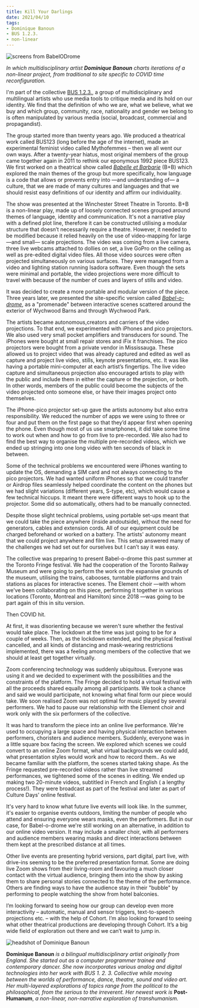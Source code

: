 ```yaml
---
title: Kill Your Darlings 
date: 2021/04/10
tags:
- Dominique Banoun
- BUS 1.2.3.
- non-linear
---
```


![screens from BabelODrome](dominique1.jpg)
 
*In which multidisciplinary artist **Dominique Banoun** charts iterations of a non-linear project, from traditional to site specific to COVID time reconfiguration.*
 
 
I'm part of the collective [BUS 1.2.3.](https://www.collectifbus123.com/collectif_bus123/archives__BUS_123_%2891-92%29.html), a group of multidisciplinary and multilingual artists who use media tools to critique media and its hold on our identity. We find that the definition of who we are, what we believe, what we buy and which group, community, race, nationality and gender we belong to is often manipulated by various media (social, broadcast, commercial and propagandist). 


The group started more than twenty years ago. We produced a theatrical work called BUS123 (long before the age of the internet), made an experimental feminist video called Mythofemmes – then we all went our own ways. After a twenty-year hiatus, most original members of the group came together again in 2011 to rethink our eponymous 1992 piece BUS123. We first worked on a theatrical show called [*Babelle et Barbarie*](https://youtu.be/mL72T6WQ7hk) (B+B) which explored the main themes of the group but more specifically, how language is a code that allows or prevents entry into —and understanding of— a culture, that we are made of many cultures and languages and that we should resist easy definitions of our identity and affirm our individuality. 


The show was presented at the Winchester Street Theatre in Toronto. B+B is a non-linear play, made up of loosely connected scenes grouped around themes of language, identity and communication. It's not a narrative play with a defined plot line, therefore it can be constructed utilising a modular structure that doesn’t necessarily require a theatre. However, it needed to be modified because it relied heavily on the use of video-mapping for large —and small— scale projections. The video was coming from a live camera, three live webcams attached to dollies on set, a live GoPro on the ceiling as well as pre-edited digital video files. All those video sources were often projected simultaneously on various surfaces. They were managed from a video and lighting station running Isadora software. Even though the sets were minimal and portable, the video projections were more difficult to travel with because of the number of cues and layers of stills and video. 


It was decided to create a more portable and modular version of the piece. Three years later, we presented the site-specific version called [*Babel-o-drome*](https://youtu.be/lvRAauOKk2Q), as a "promenade" between interactive scenes scattered around the exterior of Wychwood Barns and through Wychwood Park. 


The artists became autonomous,creators and carriers of the video projections. To that end, we experimented with iPhones and pico projectors. We also used very small pocket amplifiers and transducers for sound. The iPhones were bought at small repair stores and iFix it franchises. The pico projectors were bought from a private vendor in Mississauga. These allowed us to project video that was already captured and edited as well as capture and project live video, stills, keynote presentations, etc. It was like having a portable mini-computer at each artist’s fingertips. The live video capture and simultaneous projection also encouraged artists to play with the public and include them in either the capture or the projection, or both. In other words, members of the public could become the subjects of the video projected onto someone else, or have their images project onto themselves. 
 
The iPhone-pico projector set-up gave the artists autonomy but also extra responsibility. We reduced the number of apps we were using to three or four and put them on the first page so that they’d appear first when opening the phone. Even though most of us use smartphones, it did take some time to work out when and how to go from live to pre-recorded. We also had to find the best way to organise the multiple pre-recorded videos, which we ended up stringing into one long video with ten seconds of black in between. 


Some of the technical problems we encountered were iPhones wanting to update the OS, demanding a SIM card and not always connecting to the pico projectors. We had wanted uniform iPhones so that we could transfer or Airdrop files seamlessly helped coordinate the content on the phones but we had slight variations (different years, S-type, etc), which would cause a few technical hiccups. It meant there were different ways to hook up to the projector. Some did so automatically, others had to be manually connected. 


Despite those slight technical problems, using portable set-ups meant that we could take the piece anywhere (inside  andoutside), without the need for generators, cables and extension cords. All of our equipment could be charged beforehand or worked on a battery. The artists' autonomy meant that we could project anywhere and film live. This setup answered many of the challenges we had set out for ourselves   but I can’t say it was easy. 
 
The collective was preparing to present Babel-o-drome this past summer at the Toronto Fringe festival. We had the cooperation of the Toronto Railway Museum and were going to perform the work on the expansive grounds of the museum, utilising the trains, cabooses, turntable platforms and train stations as places for interactive scenes. The Element choir —with whom we've been collaborating on this piece, performing it together in various locations (Toronto, Montreal and Hamilton) since 2018 —was going to be part again of this in situ version. 

Then COVID hit. 
 
At first, it was disorienting because we weren't sure whether the festival would take place. The lockdown at the time was just going to be for a couple of weeks. Then, as the lockdown extended, and the physical festival cancelled, and all kinds of distancing and mask-wearing restrictions implemented, there was a feeling among members of the collective that we should at least get together virtually. 
 
Zoom conferencing technology was suddenly ubiquitous. Everyone was using it and we decided to experiment with the possibilities and the constraints of the platform. The Fringe decided to hold a virtual festival with all the proceeds shared equally among all participants. We took a chance and said we would participate, not knowing what final form our piece would take. We soon realised Zoom was not optimal for music played by several performers. We had to pause our relationship with the Element choir and work only with the six performers of the collective. 
 
It was hard to transform the piece into an online live performance. We're used to occupying a large space and having physical interaction between performers, choristers and audience members. Suddenly, everyone was in a little square box facing the screen. We explored which scenes we could convert to an online Zoom format, what virtual backgrounds we could add, what presentation styles would work and how to record them.. As we became familiar with the platform, the scenes started taking shape. As the Fringe requested pre-recorded videos rather than live streamed performances, we tightened some of the scenes in editing. We ended up making two 20-minute videos, subtitled in French and English ( a lengthy process!). They were broadcast as part of the festival and later as part of Culture Days' online festival. 
 
It's very hard to know what future live events will look like. In the summer, it's easier to organise events outdoors, limiting the number of people who attend and ensuring everyone wears masks, even the performers. But in our case, for Babel-o-drome we're still working on an alternative, in addition to our online video version. It may include a smaller choir, with all performers and audience members wearing masks and direct interactions between them kept at the prescribed distance at all times. 


Other live events are presenting hybrid versions, part digital, part live, with drive-ins seeming to be the preferred presentation format. Some are doing live Zoom shows from their living-room and favouring a much closer contact with the virtual audience, bringing them into the show by asking them to share personal stories connected to the theme of the performance. Others are finding ways to have the audience stay in their "bubble" by performing to people watching the show from hotel balconies. 


I’m looking forward to seeing how our group can develop even more interactivity –  automatic, manual and sensor triggers, text-to-speech projections etc. – with the help of Cohort. I’m also looking forward to seeing what other theatrical productions are developing through Cohort. It’s a big wide field of exploration out there and we can’t wait to jump in. 
 
 
![headshot of Dominique Banoun](headshot_dominique_banoun.jpg)
 
 
**Dominique Banoun** *is a bilingual multidisciplinary artist originally from England. She started out as a computer programmer trainee and contemporary dancer. She now incorporates various analog and digital technologies into her work with BUS 1. 2. 3. Collective while moving between the worlds of performance, dance, theatre, sound and video art. Her multi-layered explorations of topics range from the political to the philosophical, from the serious to the irreverent. Her newest work is* **Post-Humanum**, *a non-linear, non-narrative exploration of transhumanism.*